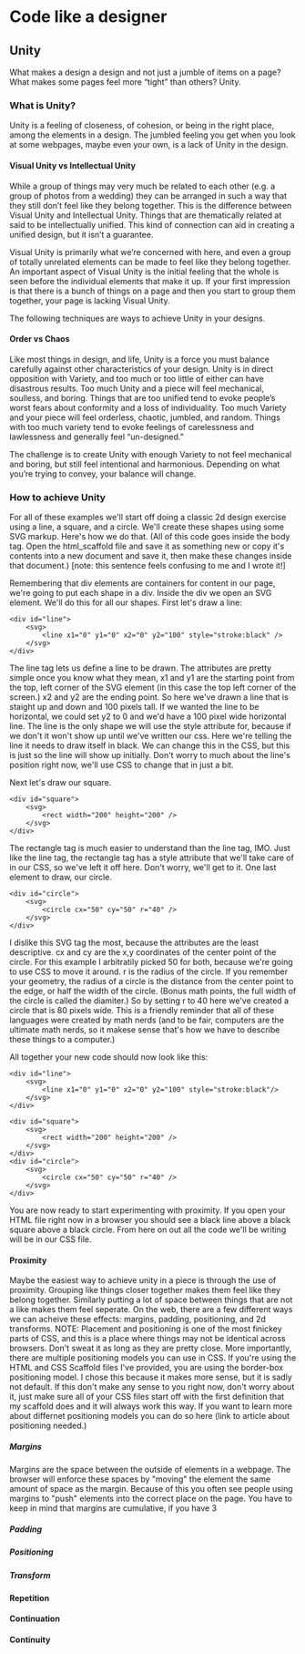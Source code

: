 # Code like a designer
## Unity

What makes a design a design and not just a jumble of items on a page? What makes some pages feel more “tight” than others? Unity. 

### What is Unity?

Unity is a feeling of closeness, of cohesion, or being in the right place, among the elements in a design. The jumbled feeling you get when you look at some webpages, maybe even your own, is a lack of Unity in the design. 

#### Visual Unity vs Intellectual Unity

While a group of things may very much be related to each other (e.g. a group of photos from a wedding) they can be arranged in such a way that they still don’t feel like they belong together. This is the difference between Visual Unity and Intellectual Unity. Things that are thematically related at said to be intellectually unified. This kind of connection can aid in creating a unified design, but it isn’t a guarantee. 

Visual Unity is primarily what we’re concerned with here, and even a group of totally unrelated elements can be made to feel like they belong together. An important aspect of Visual Unity is the initial feeling that the whole is seen before the individual elements that make it up. If your first impression is that there is a bunch of things on a page and then you start to group them together, your page is lacking Visual Unity. 

The following techniques are ways to achieve Unity in your designs. 

#### Order vs Chaos
Like most things in design, and life, Unity is a force you must balance carefully against other characteristics of your design. Unity is in direct opposition with Variety, and too much or too little of either can have disastrous results. Too much Unity and a piece will feel mechanical, soulless, and boring. Things that are too unified tend to evoke people’s worst fears about conformity and a loss of individuality. Too much Variety and your piece will feel orderless, chaotic, jumbled, and random. Things with too much variety tend to evoke feelings of carelessness and lawlessness and generally feel “un-designed.” 

The challenge is to create Unity with enough Variety to not feel mechanical and boring, but still feel intentional and harmonious. Depending on what you’re trying to convey, your balance will change. 

### How to achieve Unity
For all of these examples we'll start off doing a classic 2d design exercise using a line, a square, and a circle. We'll create these shapes using some SVG markup. Here's how we do that. (All of this code goes inside the body tag. Open the html_scaffold file and save it as something new or copy it's contents into a new document and save it, then make these changes inside that document.) [note: this sentence feels confusing to me and I wrote it!] 

Remembering that div elements are containers for content in our page, we're going to put each shape in a div. Inside the div we open an SVG element. We'll do this for all our shapes. First let's draw a line:

	<div id="line">
		<svg>
			<line x1="0" y1="0" x2="0" y2="100" style="stroke:black" />
		</svg>
	</div>
	
The line tag lets us define a line to be drawn. The attributes are pretty simple once you know what they mean, x1 and y1 are the starting point from the top, left corner of the SVG element (in this case the top left corner of the screen.) x2 and y2 are the ending point. So here we've drawn a line that is staight up and down and 100 pixels tall. If we wanted the line to be horizontal, we could set y2 to 0 and we'd have a 100 pixel wide horizontal line. The line is the only shape we will use the style attribute for, because if we don't it won't show up until we've written our css. Here we're telling the line it needs to draw itself in black. We can change this in the CSS, but this is just so the line will show up initially. Don't worry to much about the line's position right now, we'll use CSS to change that in just a bit.

Next let's draw our square.

	<div id="square">
		<svg>
			<rect width="200" height="200" />
		</svg>
	</div>

The rectangle tag is much easier to understand than the line tag, IMO. Just like the line tag, the rectangle tag has a style attribute that we'll take care of in our CSS, so we've left it off here. Don't worry, we'll get to it. One last element to draw, our circle. 

	<div id="circle">
		<svg>
			<circle cx="50" cy="50" r="40" />
		</svg>
	</div>

I dislike this SVG tag the most, because the attributes are the least descriptive. cx and cy are the x,y coordinates of the center point of the circle. For this example I arbitratily picked 50 for both, because we're going to use CSS to move it around. r is the radius of the circle. If you remember your geometry, the radius of a circle is the distance from the center point to the edge, or half the width of the circle. (Bonus math points, the full width of the circle is called the diamiter.) So by setting r to 40 here we've created a circle that is 80 pixels wide. This is a friendly reminder that all of these languages were created by math nerds (and to be fair, computers are the ultimate math nerds, so it makese sense that's how we have to describe these things to a computer.)

All together your new code should now look like this:

	<div id="line">
		<svg>
			<line x1="0" y1="0" x2="0" y2="100" style="stroke:black"/>
		</svg>
	</div>

	<div id="square">
		<svg>
			<rect width="200" height="200" />
		</svg>
	</div>
	<div id="circle">
		<svg>
			<circle cx="50" cy="50" r="40" />	
		</svg>
	</div>

You are now ready to start experimenting with proximity. If you open your HTML file right now in a browser you should see a black line above a black square above a black circle. From here on out all the code we'll be writing will be in our CSS file. 


#### Proximity
Maybe the easiest way to achieve unity in a piece is through the use of proximity. Grouping like things closer together makes them feel like they belong together. Similarly putting a lot of space between things that are not a like makes them feel seperate. On the web, there are a few different ways we can acheive these effects: margins, padding, positioning, and 2d transforms. NOTE: Placement and positioning is one of the most finickey parts of CSS, and this is a place where things may not be identical across browsers. Don't sweat it as long as they are pretty close. More importantly, there are multiple positioning models you can use in CSS. If you're using the HTML and CSS Scaffold files I've provided, you are using the border-box positioning model. I chose this because it makes more sense, but it is sadly not default. If this don't make any sense to you right now, don't worry about it, just make sure all of your CSS files start off with the first definition that my scaffold does and it will always work this way. If you want to learn more about differnet positioning models you can do so here (link to article about positioning needed.)

##### Margins
Margins are the space between the outside of elements in a webpage. The browser will enforce these spaces by "moving" the element the same amount of space as the margin. Because of this you often see people using margins to "push" elements into the correct place on the page. You have to keep in mind that margins are cumulative, if you have 3 

##### Padding

##### Positioning 

##### Transform

#### Repetition

#### Continuation

#### Continuity


